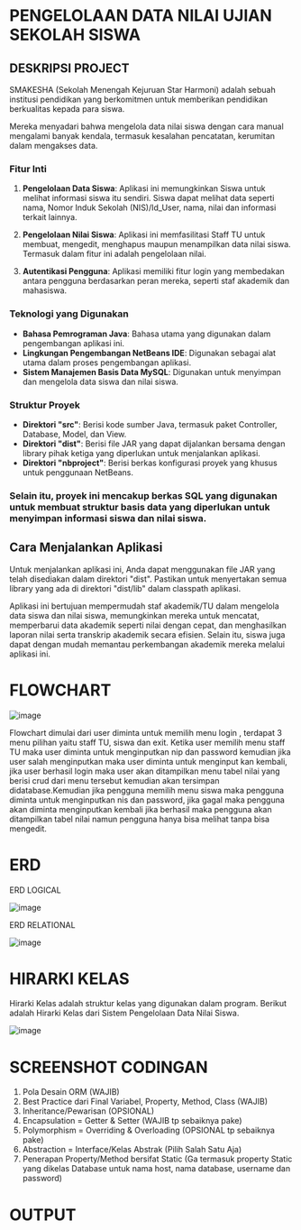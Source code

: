 # PENGELOLAAN DATA NILAI UJIAN SEKOLAH SISWA
## DESKRIPSI PROJECT

SMAKESHA (Sekolah Menengah Kejuruan Star Harmoni) adalah sebuah institusi pendidikan yang berkomitmen untuk memberikan pendidikan berkualitas kepada para siswa. 

Mereka menyadari bahwa mengelola data nilai siswa dengan cara manual mengalami banyak kendala, termasuk kesalahan pencatatan, kerumitan dalam mengakses data.

### Fitur Inti

1. **Pengelolaan Data Siswa**: Aplikasi ini memungkinkan Siswa untuk melihat informasi siswa itu sendiri. Siswa dapat melihat data seperti nama, Nomor Induk Sekolah (NIS)/Id_User, nama, nilai dan informasi terkait lainnya.

2. **Pengelolaan Nilai Siswa**: Aplikasi ini memfasilitasi Staff TU untuk membuat, mengedit, menghapus maupun menampilkan data nilai siswa. Termasuk dalam fitur ini adalah pengelolaan nilai.

3. **Autentikasi Pengguna**: Aplikasi memiliki fitur login yang membedakan antara pengguna berdasarkan peran mereka, seperti staf akademik dan mahasiswa.

### Teknologi yang Digunakan

- **Bahasa Pemrograman Java**: Bahasa utama yang digunakan dalam pengembangan aplikasi ini.
- **Lingkungan Pengembangan NetBeans IDE**: Digunakan sebagai alat utama dalam proses pengembangan aplikasi.
- **Sistem Manajemen Basis Data MySQL**: Digunakan untuk menyimpan dan mengelola data siswa dan nilai siswa.

### Struktur Proyek

- **Direktori "src"**: Berisi kode sumber Java, termasuk paket Controller, Database, Model, dan View.
- **Direktori "dist"**: Berisi file JAR yang dapat dijalankan bersama dengan library pihak ketiga yang diperlukan untuk menjalankan aplikasi.
- **Direktori "nbproject"**: Berisi berkas konfigurasi proyek yang khusus untuk penggunaan NetBeans.

### Selain itu, proyek ini mencakup berkas SQL yang digunakan untuk membuat struktur basis data yang diperlukan untuk menyimpan informasi siswa dan nilai siswa.

## Cara Menjalankan Aplikasi

Untuk menjalankan aplikasi ini, Anda dapat menggunakan file JAR yang telah disediakan dalam direktori "dist". Pastikan untuk menyertakan semua library yang ada di direktori "dist/lib" dalam classpath aplikasi.

Aplikasi ini bertujuan mempermudah staf akademik/TU dalam mengelola data siswa dan nilai siswa, memungkinkan mereka untuk mencatat, memperbarui data akademik seperti nilai dengan cepat, dan menghasilkan laporan nilai serta transkrip akademik secara efisien. Selain itu, siswa juga dapat dengan mudah memantau perkembangan akademik mereka melalui aplikasi ini.



# FLOWCHART 
![image](https://github.com/PA-PBOxDBD/PA-PBO-DBD-KELOMPOK-24/assets/121924124/0fc262b3-9ab4-47e6-9e53-3a667da12011)

Flowchart dimulai dari user diminta untuk memilih menu login , terdapat 3 menu pilihan yaitu staff TU, siswa dan exit. Ketika user memilih menu staff TU maka user diminta untuk menginputkan nip dan password kemudian jika user salah menginputkan maka user diminta untuk menginput kan kembali, jika user berhasil login maka user akan ditampilkan menu tabel nilai yang berisi crud dari menu tersebut kemudian akan tersimpan didatabase.Kemudian jika pengguna memilih menu siswa maka pengguna diminta untuk menginputkan nis dan password, jika gagal maka pengguna akan diminta menginputkan kembali jika berhasil maka pengguna akan ditampilkan tabel nilai namun pengguna hanya bisa melihat tanpa bisa mengedit.


# ERD
ERD LOGICAL

![image](https://github.com/PA-PBOxDBD/PA-PBO-DBD-KELOMPOK-24/assets/121924124/af6be1ea-d8d1-4043-bb27-4ed1b4bef17a)

ERD RELATIONAL

![image](https://github.com/PA-PBOxDBD/PA-PBO-DBD-KELOMPOK-24/assets/121924124/782bc04f-d53e-4935-942f-a80a1053417c)


# HIRARKI KELAS

Hirarki Kelas adalah struktur kelas yang digunakan dalam program. Berikut adalah Hirarki Kelas dari Sistem Pengelolaan Data Nilai Siswa.

![image](https://github.com/PA-PBOxDBD/PA-PBO-DBD-KELOMPOK-24/assets/121924124/83ea1334-8522-4989-b765-f6b975b3c8fc)


# SCREENSHOT CODINGAN
1. Pola Desain ORM (WAJIB)
2. Best Practice dari Final Variabel, Property, Method, Class (WAJIB)
3. Inheritance/Pewarisan (OPSIONAL)
4. Encapsulation = Getter & Setter (WAJIB tp sebaiknya pake)
5. Polymorphism = Overriding & Overloading (OPSIONAL tp sebaiknya pake)
6. Abstraction = Interface/Kelas Abstrak (Pilih Salah Satu Aja)
7. Penerapan Property/Method bersifat Static (Ga termasuk property Static yang dikelas Database untuk nama host, nama database, username dan password)


# OUTPUT 
